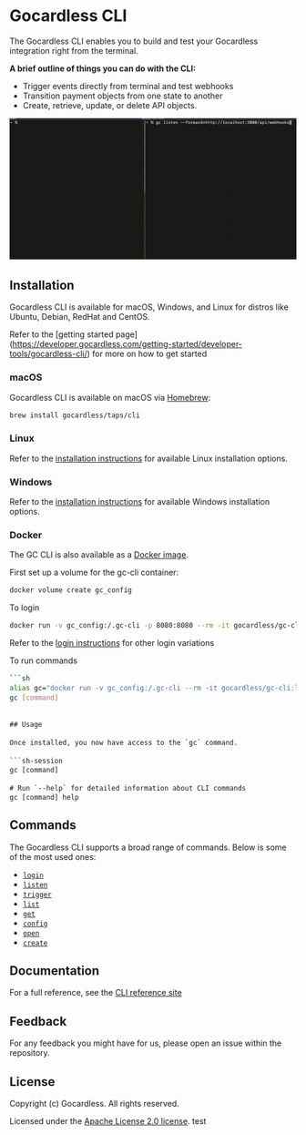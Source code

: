 # Gocardless CLI

The Gocardless CLI enables you to build and test your Gocardless integration right from the terminal.

**A brief outline of things you can do with the CLI:**

- Trigger events directly from terminal and test webhooks 
- Transition payment objects from one state to another
- Create, retrieve, update, or delete API objects.

![demo](demo.gif)

## Installation

Gocardless CLI is available for macOS, Windows, and Linux for distros like Ubuntu, Debian, RedHat and CentOS.

Refer to the [getting started page] (https://developer.gocardless.com/getting-started/developer-tools/gocardless-cli/) for more on how to get started

### macOS

Gocardless CLI is available on macOS via [Homebrew](https://brew.sh/):

```sh
brew install gocardless/taps/cli
```

### Linux

Refer to the [installation instructions](https://developer.gocardless.com/cli-reference#installation) for available Linux installation options.

### Windows

Refer to the [installation instructions](https://developer.gocardless.com/cli-reference#installation) for available Windows installation options.

### Docker

The GC CLI is also available as a [Docker image](https://hub.docker.com/r/gocardless/gc-cli).

First set up a volume for the gc-cli container:

```sh
docker volume create gc_config
```

To login

```sh
docker run -v gc_config:/.gc-cli -p 8080:8080 --rm -it gocardless/gc-cli:latest login
```

Refer to the [login instructions](https://developer.gocardless.com/cli-reference/gc_login) for other login variations

To run commands

```sh
```sh
alias gc="docker run -v gc_config:/.gc-cli --rm -it gocardless/gc-cli:latest"
gc [command]
```
```

## Usage

Once installed, you now have access to the `gc` command.

```sh-session
gc [command]

# Run `--help` for detailed information about CLI commands
gc [command] help
```

## Commands

The Gocardless CLI supports a broad range of commands. Below is some of the most used ones:
- [`login`](https://developer.gocardless.com/cli-reference/gc_login/)
- [`listen`](https://developer.gocardless.com/cli-reference/gc_listen/)
- [`trigger`](https://developer.gocardless.com/cli-reference/gc_trigger/)
- [`list`](https://developer.gocardless.com/cli-reference/gc_list/)
- [`get`](https://developer.gocardless.com/cli-reference/gc_get/)
- [`config`](https://developer.gocardless.com/cli-reference/gc_config/)
- [`open`](https://developer.gocardless.com/cli-reference/gc_open/)
- [`create`](https://developer.gocardless.com/cli-reference/gc_create/)

## Documentation

For a full reference, see the [CLI reference site](https://developer.gocardless-staging.io/cli-reference)

## Feedback

For any feedback you might have for us, please open an issue within the repository.

## License
Copyright (c) Gocardless. All rights reserved.

Licensed under the [Apache License 2.0 license](LICENSE).
test
